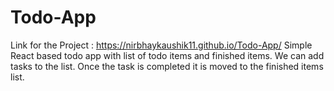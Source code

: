 # Todo-App
Link for the Project : https://nirbhaykaushik11.github.io/Todo-App/
Simple React based todo app with list of todo items and finished items.
We can add tasks to the list. Once the task is completed it is moved to the finished items list.

